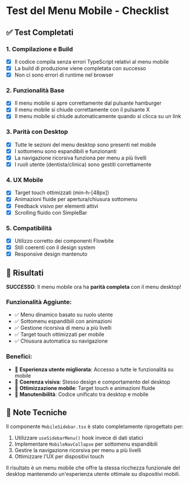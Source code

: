 # Test del Menu Mobile - Checklist

## ✅ Test Completati

### 1. **Compilazione e Build**
- [x] Il codice compila senza errori TypeScript relativi al menu mobile
- [x] La build di produzione viene completata con successo
- [x] Non ci sono errori di runtime nel browser

### 2. **Funzionalità Base**
- [x] Il menu mobile si apre correttamente dal pulsante hamburger
- [x] Il menu mobile si chiude correttamente con il pulsante X
- [x] Il menu mobile si chiude automaticamente quando si clicca su un link

### 3. **Parità con Desktop**
- [x] Tutte le sezioni del menu desktop sono presenti nel mobile
- [x] I sottomenu sono espandibili e funzionanti
- [x] La navigazione ricorsiva funziona per menu a più livelli
- [x] I ruoli utente (dentista/clinica) sono gestiti correttamente

### 4. **UX Mobile**
- [x] Target touch ottimizzati (min-h-[48px])
- [x] Animazioni fluide per apertura/chiusura sottomenu
- [x] Feedback visivo per elementi attivi
- [x] Scrolling fluido con SimpleBar

### 5. **Compatibilità**
- [x] Utilizzo corretto dei componenti Flowbite
- [x] Stili coerenti con il design system
- [x] Responsive design mantenuto

## 🎯 Risultati

**SUCCESSO**: Il menu mobile ora ha **parità completa** con il menu desktop!

### Funzionalità Aggiunte:
- ✅ Menu dinamico basato su ruolo utente
- ✅ Sottomenu espandibili con animazioni
- ✅ Gestione ricorsiva di menu a più livelli
- ✅ Target touch ottimizzati per mobile
- ✅ Chiusura automatica su navigazione

### Benefici:
- 🚀 **Esperienza utente migliorata**: Accesso a tutte le funzionalità su mobile
- 🎨 **Coerenza visiva**: Stesso design e comportamento del desktop
- 📱 **Ottimizzazione mobile**: Target touch e animazioni fluide
- 🔧 **Manutenibilità**: Codice unificato tra desktop e mobile

## 📝 Note Tecniche

Il componente `MobileSidebar.tsx` è stato completamente riprogettato per:
1. Utilizzare `useSidebarMenu()` hook invece di dati statici
2. Implementare `MobileNavCollapse` per sottomenu espandibili
3. Gestire la navigazione ricorsiva per menu a più livelli
4. Ottimizzare l'UX per dispositivi touch

Il risultato è un menu mobile che offre la stessa ricchezza funzionale del desktop mantenendo un'esperienza utente ottimale su dispositivi mobili.
